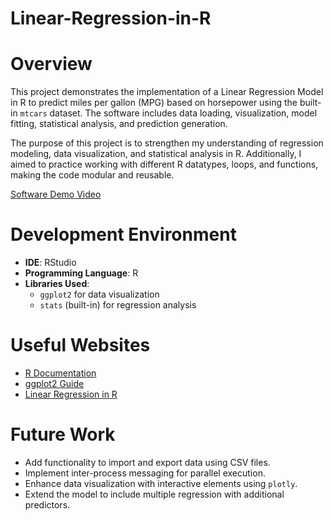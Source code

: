 # Linear-Regression-in-R
# Overview

This project demonstrates the implementation of a Linear Regression Model in R to predict miles per gallon (MPG) based on horsepower using the built-in `mtcars` dataset. The software includes data loading, visualization, model fitting, statistical analysis, and prediction generation. 

The purpose of this project is to strengthen my understanding of regression modeling, data visualization, and statistical analysis in R. Additionally, I aimed to practice working with different R datatypes, loops, and functions, making the code modular and reusable.

[Software Demo Video]([http://youtube.link.goes.here](https://youtu.be/pRjcngczoXE))

# Development Environment

- **IDE**: RStudio  
- **Programming Language**: R  
- **Libraries Used**:  
  - `ggplot2` for data visualization  
  - `stats` (built-in) for regression analysis  

# Useful Websites

- [R Documentation](https://www.r-project.org/)  
- [ggplot2 Guide](https://ggplot2.tidyverse.org/)  
- [Linear Regression in R](https://rpubs.com/)  

# Future Work

- Add functionality to import and export data using CSV files.  
- Implement inter-process messaging for parallel execution.  
- Enhance data visualization with interactive elements using `plotly`.  
- Extend the model to include multiple regression with additional predictors.  
